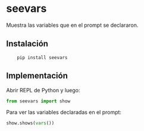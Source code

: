 # seevars

Muestra las variables que en el prompt se declararon.

## Instalación
```
    pip install seevars
```

## Implementación
Abrir REPL de Python y luego:
```python
from seevars import show
```

Para ver las variables declaradas en el prompt:
```python
show.shows(vars())
```

